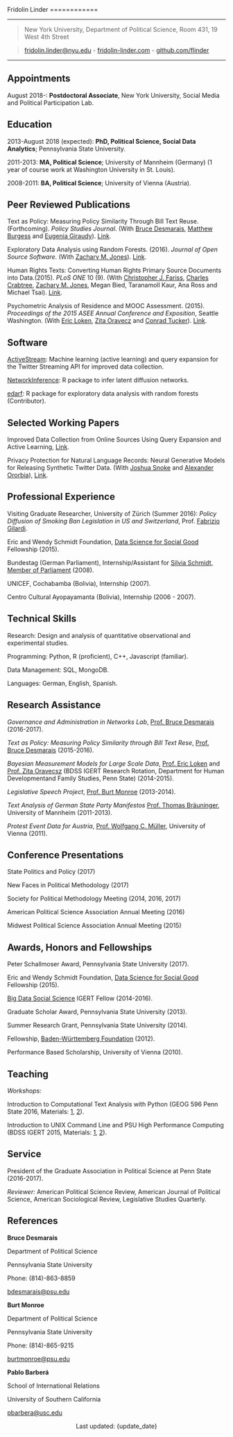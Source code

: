 <div id="cv_div">
Fridolin Linder 
============

----

> New York University, Department of Political Science, Room 431, 19 West 4th Street

> [fridolin.linder@nyu.edu](mailto:fridolin.linder@nyu.edu) - [fridolin-linder.com](http://fridolin-linder.com) - [github.com/flinder](https://github.com/flinder)

----

Appointments
--------
August 2018-: **Postdoctoral Associate**, New York University, Social Media and Political Participation Lab.


Education
---------

2013-August 2018 (expected):   **PhD, Political Science, Social Data Analytics**; Pennsylvania State University.

2011-2013:   **MA, Political Science**; University of Mannheim (Germany) (1 year of course work at Washington University in St. Louis).

2008-2011:   **BA, Political Science**; University of Vienna (Austria).


Peer Reviewed Publications
----------
Text as Policy: Measuring Policy Similarity Through Bill Text Reuse. (Forthcoming). *Policy Studies Journal*. (With [Bruce Desmarais](http://brucedesmarais.com/), [Matthew Burgess](https://scholar.google.com/citations?user=BJFgS_oAAAAJ&hl=en) and [Eugenia Giraudy](https://scholar.google.com/citations?user=GNwyyrsAAAAJ&hl=e://scholar.google.com/citations?user=GNwyyrsAAAAJ&hl=en)). [Link](https://papers.ssrn.com/sol3/papers.cfm?abstract_id=2812607).

Exploratory Data Analysis using Random Forests. (2016). *Journal of Open Source Software*. (With [Zachary M. Jones](http://zmjones.com)). [Link](http://joss.theoj.org/papers/d29df349c8450ef958c0fde5bf164371).

Human Rights Texts: Converting Human Rights Primary Source Documents into Data.(2015). *PLoS ONE* 10 (9). (With [Christopher J. Fariss](http://cfariss.com/), [Charles Crabtree](http://charlescrabtree.com), [Zachary M. Jones](http://zmjones.com), Megan Bied, Taranamoll Kaur, Ana Ross and Michael Tsai). [Link](http://journals.plos.org/plosone/article?id=10.1371/journal.pone.0138935).

Psychometric Analysis of Residence and MOOC Assessment. (2015). *Proceedings of the 2015 ASEE Annual Conference and Exposition*, Seattle Washington. (With [Eric Loken](http://hhd.psu.edu/dsg/eric-loken-phd-assistant-director), [Zita Oravecz](https://sites.psu.edu/zitaoravecz/) and [Conrad Tucker](https://www.engr.psu.edu/datalab/people.html)). [Link](https://peer.asee.org/psychometric-analysis-of-residence-and-mooc-assessments).


Software
----------
[ActiveStream](https://github.com/flinder/active_stream): Machine learning (active learning) and query expansion for the Twitter Streaming API for improved data collection.

[NetworkInference](https://github.com/flinder/NetworkInference): R package to infer latent diffusion networks.

[edarf](https://github.com/zmjones/edarf): R package for exploratory data analysis with random forests (Contributor).


Selected Working Papers
----------
Improved Data Collection from Online Sources Using Query Expansion and Active
Learning, [Link](https://papers.ssrn.com/sol3/papers.cfm?abstract_id=3026393).

Privacy Protection for Natural Language Records: Neural Generative Models for Releasing Synthetic Twitter Data. (With [Joshua Snoke](http://stat.psu.edu/people/jvs140@psu.edu) and [Alexander Ororbia](http://www.personal.psu.edu/ago109/)), [Link](https://arxiv.org/abs/1606.01151).


Professional Experience
----------

Visiting Graduate Researcher, University of Zürich (Summer 2016): *Policy Diffusion of Smoking Ban Legislation in US and Switzerland*, Prof.
[Fabrizio Gilardi](http://www.fabriziogilardi.org/).

Eric and Wendy Schmidt Foundation, [Data Science for Social Good](https://dssg.uchicago.edu/) 
Fellowship (2015).

Bundestag (German Parliament), Internship/Assistant for [Silvia Schmidt, Member of Parliament](http://www.spdfraktion.de/abgeordnete/schmidt-eisleben?wp=17) (2008).

UNICEF, Cochabamba (Bolivia), Internship (2007).

Centro Cultural Ayopayamanta (Bolivia), Internship (2006 - 2007).


Technical Skills
---------------

Research: Design and analysis of quantitative observational and experimental studies.

Programming:  Python, R (proficient), C++, Javascript (familiar).

Data Management: SQL, MongoDB.

Languages: German, English, Spanish.


Research Assistance
----------

*Governance and Administration in Networks Lab*, [Prof. Bruce Desmarais](http://sites.psu.edu/desmaraisgroup/) (2016-2017).

*Text as Policy: Measuring Policy Similarity through Bill Text Rese*, 
[Prof. Bruce Desmarais](http://sites.psu.edu/desmaraisgroup/) (2015-2016).

*Bayesian Measurement Models for Large Scale Data*, [Prof. Eric Loken](http://hhd.psu.edu/hdfs/directory/bio.aspx?id=149) and [Prof. Zita Oravecsz](http://www.cogsci.uci.edu/~zoravecz/bayes/index.php?site=BOUM) (BDSS IGERT Research Rotation, Department for Human Developmentand Family Studies, Penn State) (2014-2015).

*Legislative Speech Project*, [Prof. Burt Monroe](http://polisci.la.psu.edu/people/blm24) (2013-2014).

*Text Analysis of German State Party Manifestos* [Prof. Thomas Bräuninger](http://www.tbraeuninger.de/), University of Mannheim (2011-2013).

*Protest Event Data for Austria*, [Prof. Wolfgang C. Müller](https://scholar.google.com/citations?user=9MttMt8AAAAJ&hl=en), University of Vienna (2011).


Conference Presentations
--------------------

State Politics and Policy (2017)

New Faces in Political Methodology (2017)

Society for Political Methodology Meeting (2014, 2016, 2017)

American Political Science Association Annual Meeting (2016)

Midwest Political Science Association Annual Meeting (2015)


Awards, Honors and Fellowships
-----------------------------

Peter Schallmoser Award, Pennsylvania State University (2017).

Eric and Wendy Schmidt Foundation, [Data Science for Social Good](https://dssg.uchicago.edu/) 
Fellowship (2015).

[Big Data Social Science](http://bdss.psu.edu/) IGERT Fellow (2014-2016).

Graduate Scholar Award, Pennsylvania State University (2013).

Summer Research Grant, Pennsylvania State University (2014).

Fellowship, [Baden-Württemberg
Foundation](https://www.bwstiftung.de/startseite/) (2012).

Performance Based Scholarship, University of Vienna (2010).

Teaching
-------------------

*Workshops:*

Introduction to Computational Text Analysis with Python (GEOG 596 Penn State 2016, Materials: [1](http://fridolin-linder.com/2016/03/24/intro-to-text-analysis.html), [2](https://github.com/flinder/text_analysis_tutorial)).

Introduction to UNIX Command Line and PSU High Performance Computing (BDSS IGERT 2015, Materials: [1](http://fridolin-linder.com/2015/12/03/psu-hpc-cheatsheet.html), [2](http://fridolin-linder.com/2015/12/02/commandline-cheatsheet.html)).


Service
-------------------

President of the Graduate Association in Political Science at Penn State (2016-2017).

*Reviewer:* American Political Science Review, American Journal of Political Science, American Sociological Review, Legislative Studies Quarterly.

References
----------------

**Bruce Desmarais**

Department of Political Science

Pennsylvania State University

Phone: (814)-863-8859

[bdesmarais@psu.edu](mailto:bdesmarais@psu.edu)

**Burt Monroe**

Department of Political Science

Pennsylvania State University

Phone: (814)-865-9215

[burtmonroe@psu.edu](mailto:burtmonroe@psu.edu)

**Pablo Barberá**

School of International Relations 

University of Southern California

[pbarbera@usc.edu](mailto:pbarbera@usc.edu)

<p style="text-align: center;"> Last updated: {update_date} </p>
</div>

